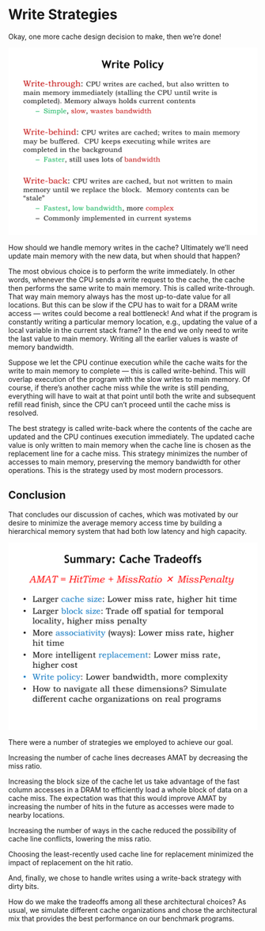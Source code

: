 # Write Strategies

Okay, one more cache design decision to make, then we’re done!

![Write Policy](./images/write-policy.png)

How should we handle memory writes in the cache? Ultimately we’ll need update main memory with the new data, but when should that happen?

The most obvious choice is to perform the write immediately. In other words, whenever the CPU sends a write request to the cache, the cache then performs the same write to main memory. This is called write-through. That way main memory always has the most up-to-date value for all locations. But this can be slow if the CPU has to wait for a DRAM write access — writes could become a real bottleneck! And what if the program is constantly writing a particular memory location, e.g., updating the value of a local variable in the current stack frame? In the end we only need to write the last value to main memory. Writing all the earlier values is waste of memory bandwidth.

Suppose we let the CPU continue execution while the cache waits for the write to main memory to complete — this is called write-behind. This will overlap execution of the program with the slow writes to main memory. Of course, if there’s another cache miss while the write is still pending, everything will have to wait at that point until both the write and subsequent refill read finish, since the CPU can’t proceed until the cache miss is resolved.

The best strategy is called write-back where the contents of the cache are updated and the CPU continues execution immediately. The updated cache value is only written to main memory when the cache line is chosen as the replacement line for a cache miss. This strategy minimizes the number of accesses to main memory, preserving the memory bandwidth for other operations. This is the strategy used by most modern processors.

## Conclusion

That concludes our discussion of caches, which was motivated by our desire to minimize the average memory access time by building a hierarchical memory system that had both low latency and high capacity.

![Cache Tradeoffs](./images/cache-tradeoffs.png)

There were a number of strategies we employed to achieve our goal.

Increasing the number of cache lines decreases AMAT by decreasing the miss ratio.

Increasing the block size of the cache let us take advantage of the fast column accesses in a DRAM to efficiently load a whole block of data on a cache miss. The expectation was that this would improve AMAT by increasing the number of hits in the future as accesses were made to nearby locations.

Increasing the number of ways in the cache reduced the possibility of cache line conflicts, lowering the miss ratio.

Choosing the least-recently used cache line for replacement minimized the impact of replacement on the hit ratio.

And, finally, we chose to handle writes using a write-back strategy with dirty bits.

How do we make the tradeoffs among all these architectural choices? As usual, we simulate different cache organizations and chose the architectural mix that provides the best performance on our benchmark programs.
